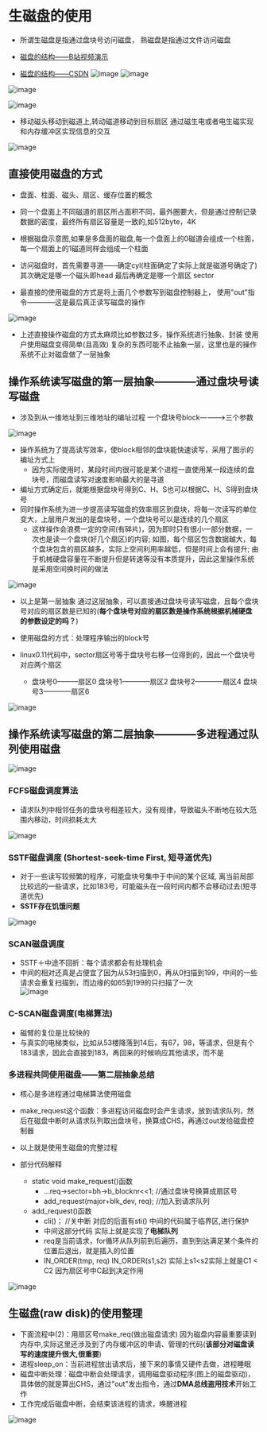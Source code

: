 # 生磁盘的使用  

* 所谓生磁盘是指通过盘块号访问磁盘， 熟磁盘是指通过文件访问磁盘  

* [磁盘的结构——B站视频演示](https://www.bilibili.com/video/BV1ET4y1w7De?spm_id_from=333.337.search-card.all.click)
* [磁盘的结构——CSDN](https://blog.csdn.net/weixin_46946895/article/details/108978100)
![image](https://user-images.githubusercontent.com/58176267/169259005-6ed7267b-80f2-4f1c-ab89-a7d565962f14.png)
![image](https://user-images.githubusercontent.com/58176267/169259067-fcfe12a2-42f0-4673-a085-e43ecb22c322.png)

![image](https://user-images.githubusercontent.com/58176267/169246036-490265e1-92c5-4828-86a7-aa9efa90f488.png)

![image](https://user-images.githubusercontent.com/58176267/169246288-7eb9aed3-0707-4491-b490-dc07b557a865.png)


* 移动磁头移动到磁道上,转动磁道移动到目标扇区   通过磁生电或者电生磁实现和内存缓冲区实现信息的交互

![image](https://user-images.githubusercontent.com/58176267/169247057-c38d838c-3c3d-4604-93d4-beebaf39631f.png)



## 直接使用磁盘的方式  

* 盘面、柱面、磁头、扇区、缓存位置的概念  
* 同一个盘面上不同磁道的扇区所占面积不同，最外圈要大，但是通过控制记录数据的密度，最终所有扇区容量是一致的,如512byte，4K 
* 根据磁盘示意图,如果是多盘面的磁盘,每一个盘面上的0磁道会组成一个柱面，每一个扇面上的1磁道同样会组成一个柱面
* 访问磁盘时，首先需要寻道——确定cyl(柱面确定了实际上就是磁道号确定了)  其次确定是哪一个磁头即head  最后再确定是哪一个扇区 sector

* 最直接的使用磁盘的方式是将上面几个参数写到磁盘控制器上， 使用"out"指令————这是最后真正读写磁盘的操作  

![image](https://user-images.githubusercontent.com/58176267/169248272-5439e019-7a5c-4cc3-9005-a01576f4ccb5.png)


* 上述直接操作磁盘的方式太麻烦比如参数过多，操作系统进行抽象、封装  使用户使用磁盘变得简单(且高效)       复杂的东西可能不止抽象一层，这里也是的操作系统不止对磁盘做了一层抽象   

## 操作系统读写磁盘的第一层抽象————通过盘块号读写磁盘  

* 涉及到从一维地址到三维地址的编址过程   一个盘块号block————>三个参数  

![image](https://user-images.githubusercontent.com/58176267/169252223-683182e4-877c-438d-a89a-66c4bc1df1e6.png)

* 操作系统为了提高读写效率，使block相邻的盘块能快速读写，采用了图示的编址方式上
    * 因为实际使用时，某段时间内很可能是某个进程一直使用某一段连续的盘块号，而磁盘读写对速度影响最大的是寻道
* 编址方式确定后，就能根据盘块号得到C、H、S也可以根据C、H、S得到盘块号 
* 同时操作系统为进一步提高读写磁盘的效率扇区到盘块，将每一次读写的单位变大，上层用户发出的是盘块号，一个盘块号可以是连续的几个扇区
    * 这样操作会浪费一定的空间(有碎片)，因为即时只有很小一部分数据，一次也是读一个盘块(好几个扇区)的内容; 如图，每个扇区包含数据越大，每个盘块包含的扇区越多，实际上空间利用率越低，但是时间上会有提升; 由于机械硬盘容量在不断提升但是转速等没有本质提升，因此这里操作系统是采用空间换时间的做法  

 
![image](https://user-images.githubusercontent.com/58176267/169261721-0bd4cd4f-7dfd-4e38-a03b-5bb9c689eb6d.png)

* 以上是第一层抽象 通过这层抽象，可以直接通过盘块号读写磁盘，且每个盘块号对应的扇区数是已知的(**每个盘块号对应的扇区数是操作系统根据机械硬盘的参数设定的吗？**)
* 使用磁盘的方式：处理程序输出的block号  

* linux0.11代码中，sector扇区号等于盘块号右移一位得到的，因此一个盘块号对应两个扇区
    * 盘块号0———扇区0  盘块号1————扇区2  盘块号2————扇区4  盘块号3————扇区6   

![image](https://user-images.githubusercontent.com/58176267/169262924-45b77213-3c5f-411a-bbc4-2bc4ab21884d.png)


## 操作系统读写磁盘的第二层抽象————多进程通过队列使用磁盘  

![image](https://user-images.githubusercontent.com/58176267/169269345-e57f42b1-60e8-4d81-a726-6f826cda55ac.png)

### FCFS磁盘调度算法  

* 请求队列中相邻任务的盘块号相差较大，没有规律，导致磁头不断地在较大范围内移动，时间损耗太大

![image](https://user-images.githubusercontent.com/58176267/169432391-03978fbb-0c2f-45a2-9737-17b97510418a.png)

### SSTF磁盘调度 (Shortest-seek-time First, 短寻道优先)  

* 对于一些读写较频繁的程序，可能盘块号集中于中间的某个区域, 离当前局部比较远的一些请求，比如183号，可能磁头在一段时间内都不会移动过去(短寻道优先)  
* **SSTF存在饥饿问题**

![image](https://user-images.githubusercontent.com/58176267/169432900-29db974c-ee55-4630-8921-500b554b32fa.png)

### SCAN磁盘调度  

* SSTF＋中途不回折：每个请求都会有处理机会  
* 中间的相对还真是占便宜了因为从53扫描到0，再从0扫描到199，中间的一些请求会重复扫描到，而边缘的如65到199的只扫描了一次  
![image](https://user-images.githubusercontent.com/58176267/169433265-3d2aed9c-b92a-4c53-9569-f6b4038c0255.png)

### C-SCAN磁盘调度(电梯算法)

* 磁臂的复位是比较快的
* 与真实的电梯类似，比如从53楼降落到14后，有67，98，等请求，但是有个183请求，因此会直接到183，再回来的时候响应其他请求，而不是

### 多进程共同使用磁盘——第二层抽象总结  

* 核心是多进程通过电梯算法使用磁盘
* make_request这个函数：多进程访问磁盘时会产生请求，放到请求队列，然后在磁盘中断时从请求队列取出盘块号，换算成CHS，再通过out发给磁盘控制器
* 以上就是使用生磁盘的完整过程  


* 部分代码解释
    * static void make_request()函数   
        * ...req->sector=bh->b_blocknr<<1; //通过盘块号换算成扇区号
        * add_request(major+blk_dev, req); //加入到请求队列
    * add_request()函数
        * cli()； //关中断 对应的后面有sti()  中间的代码属于临界区,进行保护 
        * 中间这部分代码 实际上就是实现了**电梯队列**
        * req是当前请求，for循环从队列前到后遍历，直到到达满足某个条件的位置后退出，就是插入的位置 
        * IN_ORDER(tmp, req)  IN_ORDER(s1,s2) 实际上s1<s2实际上就是C1 < C2 因为扇区号中C起到决定作用
        
![image](https://user-images.githubusercontent.com/58176267/169492044-0efd355b-01e4-4262-818d-d25f34d023fa.png)
    


## 生磁盘(raw disk)的使用整理  

* 下面流程中(2)：用扇区号make_req(做出磁盘请求) 因为磁盘内容最重要读到内存中,实际这里还涉及到了内存缓冲区的申请、管理的代码(**该部分对磁盘读写的速度提升很大,很重要**) 
* 进程sleep_on：当前进程放出请求后，接下来的事情又硬件去做，进程睡眠 
* 磁盘中断处理：磁盘中断会处理请求，调用磁盘驱动程序(图上的磁盘驱动)，具体做的就是算出CHS，通过"out"发出指令，通过**DMA总线盗用技术**开始工作  
* 工作完成后磁盘中断，会结束该进程的请求，唤醒进程


![image](https://user-images.githubusercontent.com/58176267/169496117-54c15480-a0b1-4799-98fe-c396465e8dcf.png)







